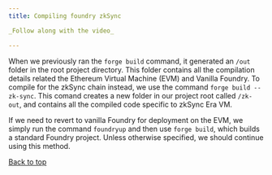 ```yaml
---
title: Compiling foundry zkSync

_Follow along with the video_

---
```

<a name="top"></a>
When we previously ran the `forge build` command, it generated an `/out` folder in the root project directory. This folder contains all the compilation details related the Ethereum Virtual Machine (EVM) and Vanilla Foundry. To compile for the zkSync chain instead, we use the command `forge build --zk-sync`. This comand creates a new folder in our project root called `/zk-out`, and contains all the compiled code specific to zkSync Era VM.

If we need to revert to vanilla Foundry for deployment on the EVM, we simply run the command `foundryup` and then use `forge build`, which builds a standard Foundry project. Unless otherwise specified, we should continue using this method.

[Back to top](#top)
